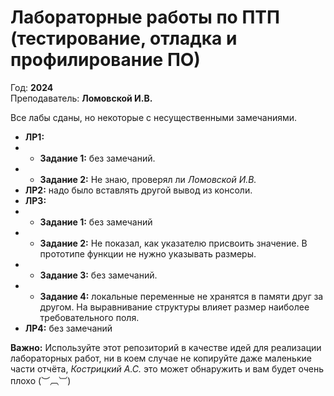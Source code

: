 
#  Лабораторные работы по ПТП (тестирование, отладка и профилирование ПО) 
Год: **2024**<br>
Преподаватель: **Ломовской И.В.**

Все лабы сданы, но некоторые с несущественными замечаниями.

- **ЛР1:** 
- - **Задание 1:** без замечаний.
- - **Задание 2:** Не знаю, проверял ли *Ломовской И.В.* 
- **ЛР2:** надо было вставлять другой вывод из консоли.
- **ЛР3:**
- - **Задание 1:** без замечаний   
- - **Задание 2:** Не показал, как указателю присвоить значение. В прототипе функции не нужно указывать размеры.
- - **Задание 3:** без замечаний.
- - **Задание 4:** локальные переменные не хранятся в памяти друг за другом. На выравнивание структуры влияет размер наиболее требовательного поля. 
- **ЛР4:** без замечаний

**Важно:** Используйте этот репозиторий в качестве идей для реализации лабораторных работ, ни в коем случае не копируйте даже маленькие части отчёта, *Кострицкий А.С.* это может обнаружить и вам будет очень плохо  (︶︹︺)
